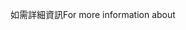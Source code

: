 <span data-ttu-id="fe622-101">如需詳細資訊</span><span class="sxs-lookup"><span data-stu-id="fe622-101">For more information about</span></span>
